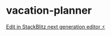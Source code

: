# vacation-planner

[Edit in StackBlitz next generation editor ⚡️](https://stackblitz.com/~/github.com/Tomeksy/vacation-planner)